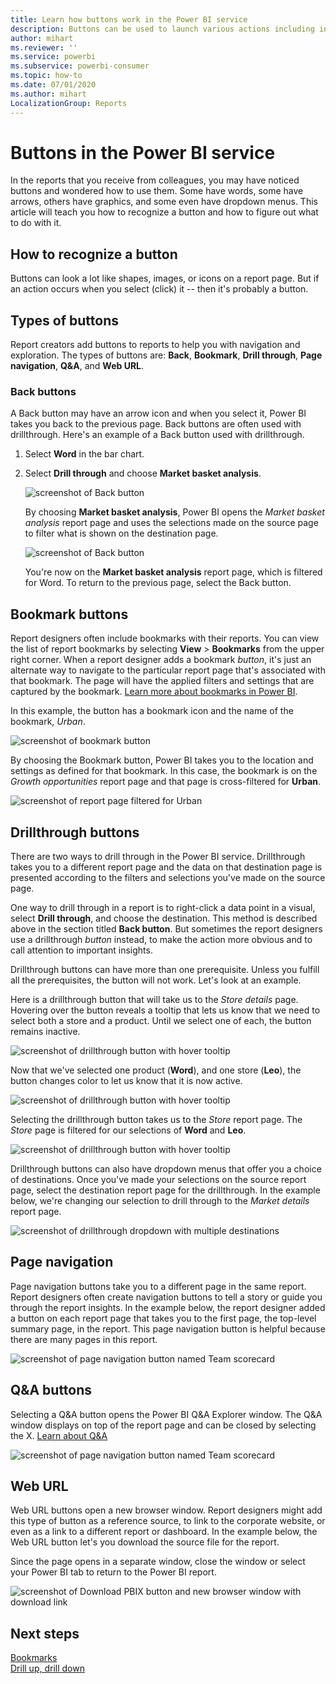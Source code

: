 ```yaml
---
title: Learn how buttons work in the Power BI service
description: Buttons can be used to launch various actions including in-report navigation, drillthrough, and cross-report drillthrough
author: mihart
ms.reviewer: ''
ms.service: powerbi
ms.subservice: powerbi-consumer
ms.topic: how-to
ms.date: 07/01/2020
ms.author: mihart
LocalizationGroup: Reports
---
```

# Buttons in the Power BI service
In the reports that you receive from colleagues, you may have noticed buttons and wondered how to use them. Some have words, some have arrows, others have graphics, and some even have dropdown menus. This article will teach you how to recognize a button and how to figure out what to do with it.

## How to recognize a button
Buttons can look a lot like shapes, images, or icons on a report page. But if an action occurs when you select (click) it -- then it's probably a button.

## Types of buttons
Report creators add buttons to reports to help you with navigation and exploration. The types of buttons are: **Back**, **Bookmark**, **Drill through**, **Page navigation**, **Q&A**, and **Web URL**. 

### Back buttons 
A Back button may have an arrow icon and when you select it, Power BI takes you back to the previous page.  Back buttons are often used with drillthrough. Here's an example of a Back button used with drillthrough.

1. Select **Word** in the bar chart.
1. Select **Drill through** and choose **Market basket analysis**.

    ![screenshot of Back button](media/end-user-buttons/power-bi-drillthrough.png)

    By choosing **Market basket analysis**, Power BI opens the *Market basket analysis* report page and uses the selections made on the source page to filter what is shown on the destination page.

    ![screenshot of Back button](media/end-user-buttons/power-bi-go-back.png)

    You're now on the **Market basket analysis** report page, which is filtered for Word. To return to the previous page, select the Back button. 

## Bookmark buttons
Report designers often include bookmarks with their reports. You can view the list of report bookmarks by selecting **View** > **Bookmarks** from the upper right corner. When a report designer adds a bookmark *button*, it's just an alternate way to navigate to the particular report page that's associated with that bookmark. The page will have the applied filters and settings that are captured by the bookmark. [Learn more about bookmarks in Power BI](end-user-bookmarks.md). 

In this example, the button has a bookmark icon and the name of the bookmark, *Urban*. 

![screenshot of bookmark button](media/end-user-buttons/power-bi-bookmark.png)

By choosing the Bookmark button, Power BI takes you to the location and settings as defined for that bookmark.  In this case, the bookmark is on the *Growth opportunities* report page and that page is cross-filtered for **Urban**.

![screenshot of report page filtered for Urban](media/end-user-buttons/power-bi-urban.png)


## Drillthrough buttons
There are two ways to drill through in the Power BI service. Drillthrough takes you to a different report page and the data on that destination page is presented according to the filters and selections you've made on the source page.

One way to drill through in a report is to right-click a data point in a visual, select **Drill through**, and choose the destination. This method is described above in the section titled **Back button**. But sometimes the report designers use a drillthrough *button* instead, to make the action more obvious and to call attention to important insights.  

Drillthrough buttons can have more than one prerequisite. Unless you fulfill all the prerequisites, the button will not work. Let's look at an example.

Here is a drillthrough button that will take us to the *Store details* page. Hovering over the button reveals a tooltip that lets us know that we need to select both a store and a product. Until we select one of each, the button remains inactive.

![screenshot of drillthrough button with hover tooltip](media/end-user-buttons/power-bi-drill-two-selections.png)

Now that we've selected one product (**Word**), and one store (**Leo**), the button changes color to let us know that it is now active.

![screenshot of drillthrough button with hover tooltip](media/end-user-buttons/power-bi-select-both.png)

Selecting the drillthrough button takes us to the *Store* report page. The *Store* page is filtered for our selections of **Word** and **Leo**.

![screenshot of drillthrough button with hover tooltip](media/end-user-buttons/power-bi-store.png)

Drillthrough buttons can also have dropdown menus that offer you a choice of destinations. Once you've made your selections on the source report page, select the destination report page for the drillthrough. In the example below, we're changing our selection to drill through to the *Market details* report page. 

![screenshot of drillthrough dropdown with multiple destinations](media/end-user-buttons/power-bi-destination.png)

## Page navigation

Page navigation buttons take you to a different page in the same report. Report designers often create navigation buttons to tell a story or guide you through the report insights. In the example below, the report designer added a button on each report page that takes you to the first page, the top-level summary page, in the report. This page navigation button is helpful because there are many pages in this report.

![screenshot of page navigation button named Team scorecard](media/end-user-buttons/power-bi-nav-button.png)


## Q&A buttons 
Selecting a Q&A button opens the Power BI Q&A Explorer window. The Q&A window displays on top of the report page and can be closed by selecting the X. [Learn about Q&A](end-user-q-and-a.md)

![screenshot of page navigation button named Team scorecard](media/end-user-buttons/power-bi-qna.png)

## Web URL
Web URL buttons open a new browser window. Report designers might add this type of button as a reference source, to link to the corporate website, or even as a link to a different report or dashboard. In the example below, the Web URL button let's you download the source file for the report. 

Since the page opens in a separate window, close the window or select your Power BI tab to return to the Power BI report.

![screenshot of Download PBIX button and new browser window with download link](media/end-user-buttons/power-bi-url.png)

## Next steps
[Bookmarks](end-user-bookmarks.md)    
[Drill up, drill down](end-user-drill.md)
